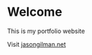 # Welcome
This is my portfolio website

Visit <a href="https://jasongilman.net/">jasongilman.net</a>
